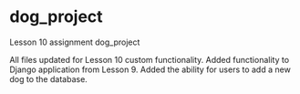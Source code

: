 # dog_project
Lesson 10 assignment dog_project

All files updated for Lesson 10 custom functionality. 
Added functionality to Django application from Lesson 9. 
Added the ability for users to add a new dog to the database.
